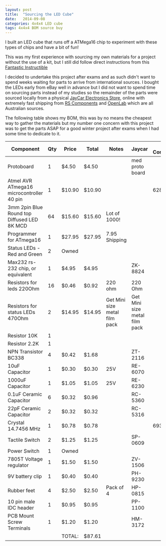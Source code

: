```yaml
---
layout: post
title:  "Sourcing the LED Cube"
date:   2014-09-08
categories: 4x4x4 LED cube
tags: 4x4x4 BOM source buy
---
```


I built an LED cube that runs off a ATMega16 chip to experiment with these types of chips and have a bit of fun!

<!--more-->

This was my first experience with sourcing my own materials for a project without the use of a kit, but I still did follow direct instructions from this [Fantastic Instructible](http://www.instructables.com/id/LED-Cube-4x4x4/)

I decided to undertake this project after exams and as such didn't want to spend weeks waiting for parts to arrive from international sources. I bought the LEDs early from eBay well in advance but I did not want to spend time on sourcing parts instead of my studies so the remainder of the parts were sourced locally from a physical [JayCar Electronics Store](http://www.jaycar.com.au/), online with extremely fast shipping from [RS Components](http://au.rs-online.com/web/) and [OpenLab](http://openlab.com.au/shop/) which are all Australian sources.

The following table shows my BOM, this was by no means the cheapest way to gather the materials but my number one concern with this project was to get the parts ASAP for a good winter project after exams when I had some time to dedicate to it.

| Component                                     | Qty | Price  | Total  | Notes                           | Jaycar                          | RS Components | OpenLab | eBay item No   |
|-----------------------------------------------|-----|--------|--------|---------------------------------|---------------------------------|---------------|---------|----------------|
| Protoboard                                    | 1   | $4.50  | $4.50  |                                 | med proto board                 |               |         |                |
| Atmel AVR ATmega16   microcontroller 40 pin   | 1   | $10.90 | $10.90 |                                 |                                 | 628-0000      |         |                |
| 3mm 2pin Blue Round top   Diffused LED 8K MCD | 64  | $15.60 | $15.60 | Lot of 1000!                    |                                 |               |         | 151122481039   |
| Programmer for ATmega16                       | 1   | $27.95 | $27.95 | 7.95 Shipping                   |                                 |               | ADA-46  |                |
| Status LEDs - Red and Green                   | 2   | Owned  |        |                                 |                                 |               |         |                |
| Max232 rs-232 chip, or   equivalent           | 1   | $4.95  | $4.95  |                                 | ZK-8824                         |               |         |                |
| Resistors for leds 220Ohm                     | 16  | $0.46  | $0.92  | 220 ohm                         | 220 Ohm                         |               |         |                |
| Resistors for status LEDs   470Ohm            | 2   | $14.95 | $14.95 | Get Mini size metal film   pack | Get Mini size metal   film pack |               |         |                |
| Resistor 10K                                  | 1   |        |        |                                 |                                 |               |         |                |
| Resistor 2.2K                                 | 1   |        |        |                                 |                                 |               |         |                |
| NPN Transistor BC338                          | 4   | $0.42  | $1.68  |                                 | ZT-2116                         |               |         |                |
| 10uF Capacitor                                | 1   | $0.30  | $0.30  | 25V                             | RE-6070                         |               |         |                |
| 1000uF Capacitor                              | 1   | $1.05  | $1.05  | 25V                             | RE-6230                         |               |         |                |
| 0.1uF Ceramic Capacitor                       | 6   | $0.32  | $0.96  |                                 | RC-5360                         |               |         |                |
| 22pF Ceramic Capacitor                        | 2   | $0.32  | $0.32  |                                 | RC-5316                         |               |         |                |
| Crystal 14.7456 MHz                           | 1   | $0.78  | $0.78  |                                 |                                 | 693-8816      |         |                |
| Tactile Switch                                | 2   | $1.25  | $1.25  |                                 | SP-0609                         |               |         |                |
| Power Switch                                  | 1   | Owned  |        |                                 |                                 |               |         |                |
| 7805T Voltage regulator                       | 1   | $1.50  | $1.50  |                                 | ZV-1506                         |               |         |                |
| 9V battery clip                               | 1   | $0.40  | $0.40  |                                 | PH-9230                         |               |         |                |
| Rubber feet                                   | 4   | $2.50  | $2.50  | Pack of 4                       | HP-0815                         |               |         |                |
| 10 pin male IDC header                        | 1   | $0.95  | $0.95  |                                 | PP-1100                         |               |         |                |
| PCB Mount Screw Terminals                     | 1   | $1.20  | $1.20  |                                 | HM-3172                         |               |         |                |
|                                               |     | TOTAL: | $87.61 |                                 |                                 |               |         |                |